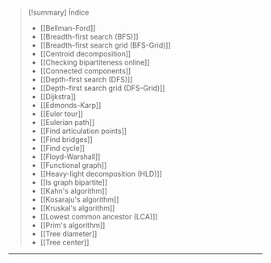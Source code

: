 > [!summary] Índice
> - [[Bellman-Ford]]
> - [[Breadth-first search (BFS)]]
> - [[Breadth-first search grid (BFS-Grid)]]
> - [[Centroid decomposition]]
> - [[Checking bipartiteness online]]
> - [[Connected components]]
> - [[Depth-first search (DFS)]]
> - [[Depth-first search grid (DFS-Grid)]]
> - [[Dijkstra]]
> - [[Edmonds-Karp]]
> - [[Euler tour]]
> - [[Eulerian path]]
> - [[Find articulation points]]
> - [[Find bridges]]
> - [[Find cycle]]
> - [[Floyd-Warshall]]
> - [[Functional graph]]
> - [[Heavy-light decomposition (HLD)]]
> - [[Is graph bipartite]]
> - [[Kahn's algorithm]]
> - [[Kosaraju's algorithm]]
> - [[Kruskal's algorithm]]
> - [[Lowest common ancestor (LCA)]]
> - [[Prim's algorithm]]
> - [[Tree diameter]]
> - [[Tree center]]

---